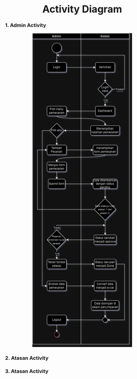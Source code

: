 <h1 align="center" style="font-size:2rem;">Activity Diagram</h1>

### 1. Admin Activity

<p align="center">
<img src='Admin.png' style="max-width:400px"></img>
</p>

### 2. Atasan Activity

### 3. Atasan Activity
